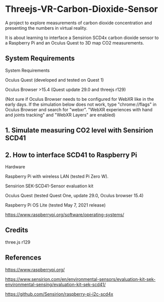 # Threejs-VR-Carbon-Dioxide-Sensor
A project to explore measurements of carbon dioxide concentration and presenting the numbers in virtual reality.<br>

It is about learning to interface a Sensirion SCD4x carbon dioxide sensor to a Raspberry Pi and an Oculus Quest to 3D map CO2 measurements.<br>

## System Requirements

System Requirements

Oculus Quest (developed and tested on Quest 1)

Oculus Browser >15.4 (Quest update 29.0 and threejs r129)<br>

(Not sure if Oculus Browser needs to be configured for WebXR like in the early days. If the simulation below does not work, type "chrome://flags" in Oculus Browser and search for "webxr". "WebXR experiences with hand and joints tracking" and "WebXR Layers" are enabled)<br>

## 1. Simulate measuring CO2 level with Sensirion SCD41<br>



## 2. How to interface SCD41 to Raspberry Pi

Hardware

Raspberry Pi with wireless LAN (tested Pi Zero W).

Sensirion SEK-SCD41-Sensor evaluation kit

Oculus Quest (tested Quest One, update 29.0, Oculus browser 15.4)

Raspberry Pi OS Lite (tested May 7, 2021 release)

https://www.raspberrypi.org/software/operating-systems/

## Credits

three.js r129


## References

https://www.raspberrypi.org/

https://www.sensirion.com/en/environmental-sensors/evaluation-kit-sek-environmental-sensing/evaluation-kit-sek-scd41/

https://github.com/Sensirion/raspberry-pi-i2c-scd4x

